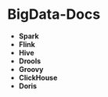 # BigData-Docs
* **Spark**  
* **Flink**  
* **Hive**  
* **Drools**  
* **Groovy**  
* **ClickHouse**  
* **Doris**  
